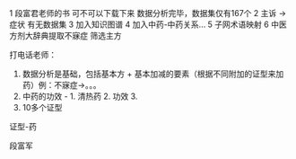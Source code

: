 1 段富君老师的书 可不可以下载下来 数据分析完毕，数据集仅有167个
2 主诉 -> 症状 有无数据集 
3 加入知识图谱 
4 加入中药-中药关系...
5 子网术语映射
6 中医方剂大辞典提取不寐症 筛选主方

打电话老师：
1. 数据分析是基础，包括基本方 + 基本加减的要素（根据不同附加的证型来加药）例：不寐症->。。。
2. 中药的功效 - 1. 清热药 2. 功效 3. 
3. 10多个证型

证型-药

段富军



